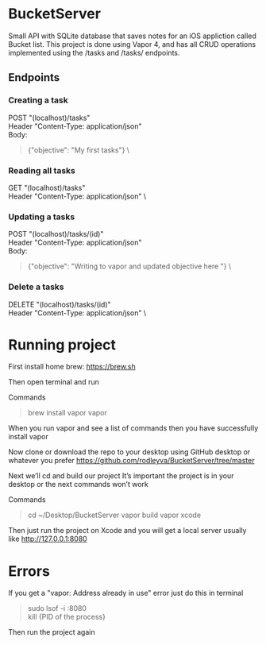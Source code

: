# BucketServer
Small API with SQLite database that saves notes for an iOS appliction called Bucket list. This project is done using Vapor 4, and has all CRUD operations implemented using the /tasks and /tasks/<ID> endpoints.
  
## Endpoints
### Creating a task 
  POST "(localhost)/tasks"\
  Header "Content-Type: application/json"\
  Body: 
 >  {"objective": "My first tasks"} \
 ### Reading all tasks
 GET "(localhost)/tasks"\
 Header "Content-Type: application/json" \
 
 ### Updating a tasks 
  POST "(localhost)/tasks/(id)" \
  Header "Content-Type: application/json" \
  Body: 
 >  {"objective": "Writing to vapor and updated objective here "} \
  
 ### Delete a tasks
  DELETE "(localhost)/tasks/(id)" \
  Header "Content-Type: application/json" \
  
  # Running project 
First install home brew: https://brew.sh 

Then open terminal and run  

Commands 
>	brew install vapor
>	vapor 

When you run vapor and see a list of commands then you have successfully install vapor 

Now clone or download the repo to your desktop using GitHub desktop or whatever you prefer 
https://github.com/rodleyva/BucketServer/tree/master 

Next we’ll cd and build our project 
It’s important the project is in your desktop or the next commands won’t work 

Commands 
>	cd ~/Desktop/BucketServer
>	vapor build 
>	vapor xcode 

Then just run the project on Xcode and you will get a local server usually like 
http://127.0.0.1:8080  
 
# Errors

If you get a "vapor: Address already in use" error just do this in terminal 
 
> sudo lsof -i :8080 \
> kill {PID of the process}

Then run the project again
  
    
